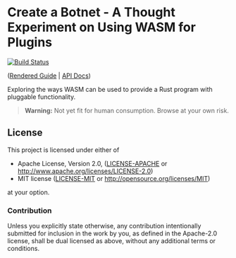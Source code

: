 # Create a Botnet - A Thought Experiment on Using WASM for Plugins

[![Build Status](https://travis-ci.com/Michael-F-Bryan/create-a-botnet.svg?branch=master)](https://travis-ci.com/Michael-F-Bryan/create-a-botnet)

([Rendered Guide] | [API Docs])

Exploring the ways WASM can be used to provide a Rust program with pluggable 
functionality.

> **Warning:** Not yet fit for human consumption. Browse at your own risk.

## License

This project is licensed under either of

 * Apache License, Version 2.0, ([LICENSE-APACHE](LICENSE-APACHE) or
   http://www.apache.org/licenses/LICENSE-2.0)
 * MIT license ([LICENSE-MIT](LICENSE-MIT) or
   http://opensource.org/licenses/MIT)

at your option.

### Contribution

Unless you explicitly state otherwise, any contribution intentionally
submitted for inclusion in the work by you, as defined in the Apache-2.0
license, shall be dual licensed as above, without any additional terms or
conditions.

[Rendered Guide]: https://michael-f-bryan.github.io/create-a-botnet/book/index.html
[API Docs]: https://michael-f-bryan.github.io/create-a-botnet/crate-docs/index.html
